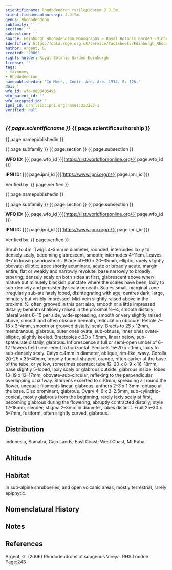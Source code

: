 ```yaml
---
scientificname: Rhododendron rarilepidotum J.J.Sm.
scientificnameauthorship: J.J.Sm.
genus: Rhododendron
subfamily: ''
section: ''
subsection: ''
source: Edinburgh Rhododendron Monographs – Royal Botanic Garden Edinburgh
identifier: https://data.rbge.org.uk/service/factsheets/Edinburgh_Rhododendron_Monographs.xhtml
author: Argent, G.
created: '2006'
rights holder: Royal Botanic Garden Edinburgh
license: ''
tags:
- taxonomy
- Rhododendron
namepublishedin: 'In Merr., Contr. Arn. Arb. 1934. 8: 126.'
doi: ''
wfo_id: wfo-0000405495
wfo_parent_id: ''
wfo_accepted_id: ''
ipni_id: urn:lsid:ipni.org:names:333203-1
verified: null
---
```

### _{{ page.scientificname }}_ {{ page.scientificauthorship }}
 {{ page.namepublishedin }}

{{ page.subfamily }} {{ page.section }} {{ page.subsection }}

**WFO ID:** [{{ page.wfo_id }}](https://list.worldfloraonline.org/{{ page.wfo_id }})

**IPNI ID:** [{{ page.ipni_id }}](https://www.ipni.org/n/{{ page.ipni_id }})

Verified by: {{ page.verified }}

 {{ page.namepublishedin }}

{{ page.subfamily }} {{ page.section }} {{ page.subsection }}

**WFO ID:** [{{ page.wfo_id }}](https://list.worldfloraonline.org/{{ page.wfo_id }})

**IPNI ID:** [{{ page.ipni_id }}](https://www.ipni.org/n/{{ page.ipni_id }})

Verified by: {{ page.verified }}



Shrub to 4m. Twigs 4–5mm in diameter, rounded, internodes laxly to densely scaly, becoming glabrescent, smooth; internodes 4–11cm. Leaves 3–7 in loose pseudo­whorls. Blade 50–90 x 20–35mm, elliptic, rarely slightly obovate-elliptic; apex shortly acuminate, acute or broadly acute; margin entire, flat or weakly and narrowly revolute; base narrowly to broadly tapering; densely scaly on both sides at first, glabrescent above when mature but minutely blackish punctate where the scales have been, laxly to sub-densely and persistently scaly beneath. Scales small, marginal zone irregularly sub-stellately lobed, disintegrating with age; centres dark, large, minutely but visibly impressed. Mid-vein slightly raised above in the proximal ½, often grooved in this part also, smooth or a little impressed distally; beneath shallowly raised in the proximal ½–¾, smooth distally; lateral veins 6–10 per side, wide-spreading, smooth or very slightly raised above, smooth and often obscure beneath, reticulation obscure. Petiole 7–18 x 3–4mm, smooth or grooved distally, scaly. Bracts to 25 x 12mm, membranous, glabrous, outer ones ovate, sub-obtuse, inner ones ovate-elliptic, slightly keeled. Bracteoles c.20 x 1.5mm, linear below, sub-spathulate distally, glabrous. Inflorescence a full or semi-open umbel of 6–12 flowers held semi-erect to horizontal. Pedicels 15–20 x c.1mm, laxly to sub-densely scaly. Calyx c.4mm in diameter, oblique, rim-like, wavy. Corolla 20–25 x 35–40mm, broadly funnel-shaped, orange, often darker at the base of the tube, or yellow, sometimes scented; tube 12–20 x 8–9 x 16–18mm, base slightly 5-lobed, laxly scaly or glabrous outside, glabrous inside; lobes 13–19 x 12–17mm, obovate-sub-circular, reflexing to the perpendicular, overlapping c.halfway. Stamens exserted to c.10mm, spreading all round the flower, unequal; filaments linear, glabrous; anthers 2–3 x 1.3mm, obtuse at the base. Disc prominent, glabrous. Ovary 4–6 x 2–2.5mm, sub-cylindric-conical, mostly glabrous from the beginning, rarely laxly scaly at first, becoming glabrous during the flowering, abruptly contracted distally; style 12–18mm, slender; stigma 2–3mm in diameter, lobes distinct. Fruit 25–30 x 5–7mm, fusiform, often slightly curved, glabrous.

## Distribution
Indonesia, Sumatra, Gajo Lands; East Coast; West Coast, Mt Kaba.

## Altitude


## Habitat
In sub-alpine shrubberies, and open volcanic areas, mostly terrestrial, rarely epiphytic.

## Nomenclatural History

                       
## Notes


## References

Argent, G. (2006) Rhododendrons of subgenus Vireya. RHS:London. Page:243
